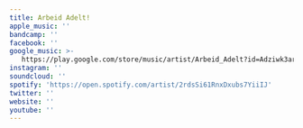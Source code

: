 ```yaml
---
title: Arbeid Adelt!
apple_music: ''
bandcamp: ''
facebook: ''
google_music: >-
   https://play.google.com/store/music/artist/Arbeid_Adelt?id=Adziwk3arb4uocqo7nxzxgf3heq
instagram: ''
soundcloud: ''
spotify: 'https://open.spotify.com/artist/2rdsSi61RnxDxubs7YiiIJ'
twitter: ''
website: ''
youtube: ''
---
```

